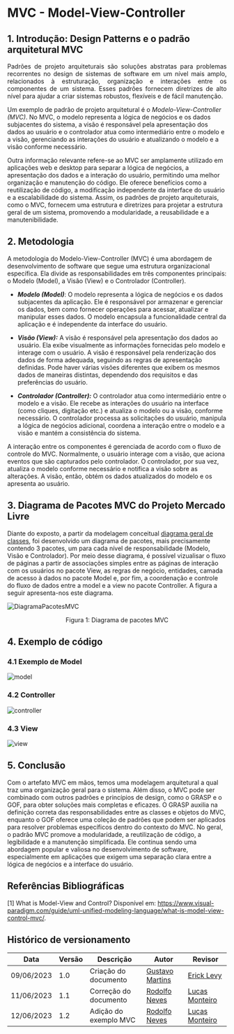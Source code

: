 # MVC - Model-View-Controller

## 1. Introdução: Design Patterns e o padrão arquitetural MVC

<p align="justify">
Padrões de projeto arquiteturais são soluções abstratas para problemas recorrentes no design de sistemas de software em um nível mais amplo, relacionados à estruturação, organização e interações entre os componentes de um sistema. Esses padrões fornecem diretrizes de alto nível para ajudar a criar sistemas robustos, flexíveis e de fácil manutenção.

Um exemplo de padrão de projeto arquitetural é o *Modelo-View-Controller (MVC)*. No MVC, o modelo representa a lógica de negócios e os dados subjacentes do sistema, a visão é responsável pela apresentação dos dados ao usuário e o controlador atua como intermediário entre o modelo e a visão, gerenciando as interações do usuário e atualizando o modelo e a visão conforme necessário.

Outra informação relevante refere-se ao MVC ser amplamente utilizado em aplicações web e desktop para separar a lógica de negócios, a apresentação dos dados e a interação do usuário, permitindo uma melhor organização e manutenção do código. Ele oferece benefícios como a reutilização de código, a modificação independente da interface do usuário e a escalabilidade do sistema. Assim, os padrões de projeto arquiteturais, como o MVC, fornecem uma estrutura e diretrizes para projetar a estrutura geral de um sistema, promovendo a modularidade, a reusabilidade e a manutenibilidade.
</p>

## 2. Metodologia

<p align="justify">

A metodologia do Modelo-View-Controller (MVC) é uma abordagem de desenvolvimento de software que segue uma estrutura organizacional específica. Ela divide as responsabilidades em três componentes principais: o Modelo (Model), a Visão (View) e o Controlador (Controller).

* ***Modelo (Model)***: O modelo representa a lógica de negócios e os dados subjacentes da aplicação. Ele é responsável por armazenar e gerenciar os dados, bem como fornecer operações para acessar, atualizar e manipular esses dados. O modelo encapsula a funcionalidade central da aplicação e é independente da interface do usuário.

* ***Visão (View):*** A visão é responsável pela apresentação dos dados ao usuário. Ela exibe visualmente as informações fornecidas pelo modelo e interage com o usuário. A visão é responsável pela renderização dos dados de forma adequada, seguindo as regras de apresentação definidas. Pode haver várias visões diferentes que exibem os mesmos dados de maneiras distintas, dependendo dos requisitos e das preferências do usuário.

* ***Controlador (Controller):*** O controlador atua como intermediário entre o modelo e a visão. Ele recebe as interações do usuário na interface (como cliques, digitação etc.) e atualiza o modelo ou a visão, conforme necessário. O controlador processa as solicitações do usuário, manipula a lógica de negócios adicional, coordena a interação entre o modelo e a visão e mantém a consistência do sistema.

A interação entre os componentes é gerenciada de acordo com o fluxo de controle do MVC. Normalmente, o usuário interage com a visão, que aciona eventos que são capturados pelo controlador. O controlador, por sua vez, atualiza o modelo conforme necessário e notifica a visão sobre as alterações. A visão, então, obtém os dados atualizados do modelo e os apresenta ao usuário.
</p> 

## 3. Diagrama de Pacotes MVC do Projeto Mercado Livre

<p align="justify">

Diante do exposto, a partir da modelagem conceitual [diagrama geral de classes](https://unbarqdsw2023-1.github.io/2023.1_G3_ProjetoMercadoLivre/#/Modelagem/UMLEstaticos/DiagramaDeClasses), foi desenvolvido um diagrama de pacotes, mais precisamente contendo 3 pacotes, um para cada nível de responsabilidade (Modelo, Visão e Controlador). Por meio desse diagrama, é possível vizualisar o fluxo de páginas a partir de associações simples entre as páginas de interação com os usuários no pacote View, as  regras de negócio, entidades, camada de acesso à dados no pacote Model  e, por fim, a coordenação e controle do fluxo de dados entre a model e a view no pacote Controller. A figura a seguir apresenta-nos este diagrama.
</p> 

![DiagramaPacotesMVC](../Assets/DiagramaPacotesMVC.png)
<figcaption align='center'>
    <p>Figura 1: Diagrama de pacotes MVC</p>
</figcaption>

## 4. Exemplo de código

### 4.1 Exemplo de Model
![model](../Assets/mo.png)

### 4.2 Controller
![controller](../Assets/co.png)

### 4.3 View 
![view](../Assets/vi.png)

## 5. Conclusão

<p align="justify">

Com o artefato MVC em mãos, temos uma modelagem arquitetural a qual traz uma organização geral para o sistema. Além disso, o MVC pode ser combinado com outros padrões e princípios de design, como o GRASP e o GOF, para obter soluções mais completas e eficazes. O GRASP auxilia na definição correta das responsabilidades entre as classes e objetos do MVC, enquanto o GOF oferece uma coleção de padrões que podem ser aplicados para resolver problemas específicos dentro do contexto do MVC.
No geral, o padrão MVC promove a modularidade, a reutilização de código, a legibilidade e a manutenção simplificada. Ele continua sendo uma abordagem popular e valiosa no desenvolvimento de software, especialmente em aplicações que exigem uma separação clara entre a lógica de negócios e a interface do usuário.
</p> 

## Referências Bibliográficas

[1] What is Model-View and Control? Disponível em: <https://www.visual-paradigm.com/guide/uml-unified-modeling-language/what-is-model-view-control-mvc/>.


## Histórico de versionamento

| Data | Versão | Descrição | Autor | Revisor |
| ---- | ------ | --------- | ----- | ------- |
| 09/06/2023 | 1.0 | Criação do documento | [Gustavo Martins](https://github.com/gustavomartins-github) | [Erick Levy](https://github.com/Ericklevy) |
| 11/06/2023 | 1.1 | Correção do documento | [Rodolfo Neves](https://github.com/roddas) | [Lucas Monteiro](https://github.com/nickby2) |
| 12/06/2023 | 1.2 | Adição do exemplo MVC | [Rodolfo Neves](https://github.com/roddas) | [Lucas Monteiro](https://github.com/nickby2) |
